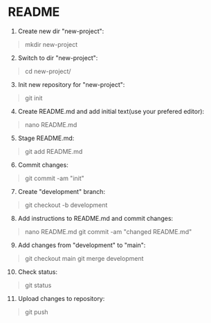 # README

1. Create new dir "new-project":
> mkdir new-project
 
2. Switch to dir "new-project":
> cd new-project/

3. Init new repository for "new-project":
> git init

4. Create README.md and add initial text(use your prefered editor):
> nano README.md

5. Stage README.md:
> git add README.md

6. Commit changes:
> git commit -am "init"

7. Create "development" branch:
> git checkout -b development

8. Add instructions to README.md and commit changes:
> nano README.md
> git commit -am "changed README.md"

9. Add changes from "development" to "main":
> git checkout main
> git merge development

10. Check status:
> git status
 
11. Upload changes to repository:
> git push

